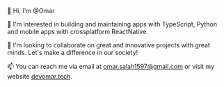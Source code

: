  👋 Hi, I'm @Omar

 👀 I'm interested in building and maintaining apps with TypeScript, Python and mobile apps with crossplatform ReactNative.

 💞️ I'm looking to collaborate on great and innovative projects with great minds. Let's make a difference in our society!

 📫 You can reach me via email at omar.salah1597@gmail.com or visit my website [devomar.tech](https://devomar.tech/).
